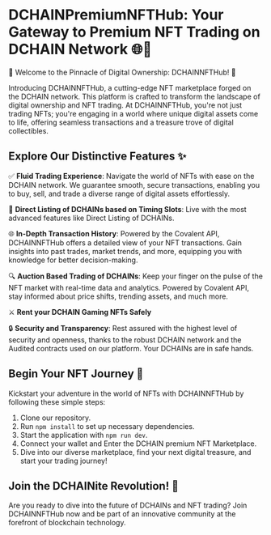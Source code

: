 # DCHAINPremiumNFTHub: Your Gateway to Premium NFT Trading on DCHAIN Network 🌐🎨

🚀 Welcome to the Pinnacle of Digital Ownership: DCHAINNFTHub! 🚀

Introducing DCHAINNFTHub, a cutting-edge NFT marketplace forged on the DCHAIN network. This platform is crafted to transform the landscape of digital ownership and NFT trading. At DCHAINNFTHub, you're not just trading NFTs; you're engaging in a world where unique digital assets come to life, offering seamless transactions and a treasure trove of digital collectibles.


## Explore Our Distinctive Features ✨

✅ **Fluid Trading Experience**: Navigate the world of NFTs with ease on the DCHAIN network. We guarantee smooth, secure transactions, enabling you to buy, sell, and trade a diverse range of digital assets effortlessly.


🎨 **Direct Listing of DCHAINs based on Timing Slots**: Live with the most advanced features like Direct Listing of DCHAINs.


🌐 **In-Depth Transaction History**: Powered by the Covalent API, DCHAINNFTHub offers a detailed view of your NFT transactions. Gain insights into past trades, market trends, and more, equipping you with knowledge for better decision-making.

🔍 **Auction Based Trading of DCHAINs**: Keep your finger on the pulse of the NFT market with real-time data and analytics. Powered by Covalent API, stay informed about price shifts, trending assets, and much more.


⚔️ **Rent your DCHAIN Gaming NFTs Safely**


🔒 **Security and Transparency**: Rest assured with the highest level of security and openness, thanks to the robust DCHAIN network and the Audited contracts used on our platform. Your DCHAINs are in safe hands.

## Begin Your NFT Journey 🚀

Kickstart your adventure in the world of NFTs with DCHAINNFTHub by following these simple steps:

1. Clone our repository.
2. Run `npm install` to set up necessary dependencies.
3. Start the application with `npm run dev`.
4. Connect your wallet and Enter the DCHAIN premium NFT Marketplace.
5. Dive into our diverse marketplace, find your next digital treasure, and start your trading journey!

## Join the DCHAINite Revolution! 🌟

Are you ready to dive into the future of DCHAINs and NFT trading? 
Join DCHAINNFTHub now and be part of an innovative community at the forefront of blockchain technology.
